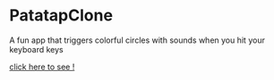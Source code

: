 <h1>PatatapClone</h1>
<p>A fun app that triggers colorful circles with sounds when you hit your keyboard keys</p>
<a href='https://lulay2020.github.io/theWebDevBootcamp/patatapClone/'>
  click here to see !
</a>
